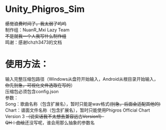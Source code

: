 # Unity_Phigros_Sim
~~感觉浪费时间了，我太弱了呜呜~~<br>
制作组：NuanR_Mxi Lazy Team<br>
~~不是就我一个人我写什么制作组~~<br>
鸣谢：感谢lchzh3473的文档<br>
# 使用方法：
输入完整压缩包路径（Windows从盘符开始输入，Android从根目录开始输入，~~你先别急，可视化文件选取在写的~~）<br>
压缩包必须包含config.json<br>
参数：<br>
Song：歌曲名称（包含扩展名），暂时只能是wav格式~~(别急，后面会适配其他的)~~<br>
Chart：谱面文件名称（包含扩展名），暂时只能使用Phigros Official Chart Version 3 ~~（说实话我不太想去兼容远古Version1）~~<br>
~~QH：曲绘~~还没写呢，谁会用那么抽象的参数名<br>

